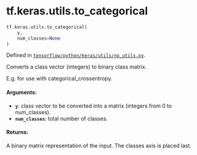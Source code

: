 <div itemscope itemtype="http://developers.google.com/ReferenceObject">
<meta itemprop="name" content="tf.keras.utils.to_categorical" />
<meta itemprop="path" content="Stable" />
</div>

# tf.keras.utils.to_categorical

``` python
tf.keras.utils.to_categorical(
    y,
    num_classes=None
)
```



Defined in [`tensorflow/python/keras/utils/np_utils.py`](/code/stable/tensorflow/python/keras/utils/np_utils.py).

Converts a class vector (integers) to binary class matrix.

E.g. for use with categorical_crossentropy.

#### Arguments:

* <b>`y`</b>: class vector to be converted into a matrix
        (integers from 0 to num_classes).
* <b>`num_classes`</b>: total number of classes.


#### Returns:

A binary matrix representation of the input. The classes axis is placed
last.